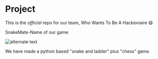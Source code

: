 # Project

This is the *official* repo for our team, Who Wants To Be A Hackionaire :smile:

SnakeMate-Name of our game

![alternate text](https://i.pinimg.com/736x/9f/58/02/9f5802374ac2481215a356b77666c0e3.jpg)

We have made a python based "snake and ladder" plus "chess" game.
